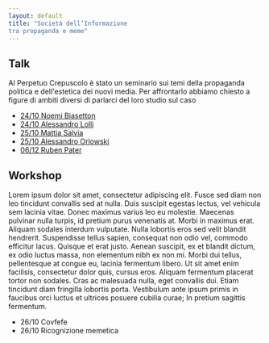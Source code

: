 ```yaml
---
layout: default
title: "Società dell’Informazione 
tra propaganda e meme"
---
```

<div class="content"> 
<h2><a name="talk">Talk</a></h2>
<p>Al Perpetuo Crepuscolo è stato un seminario sui temi della propaganda politica e dell'estetica dei nuovi media. Per affrontarlo abbiamo chiesto a figure di ambiti diversi di parlarci del loro studio sul caso</p>
</div>
<div class="subcontent"> 
	<ul> 
		<a href="{{ "/interventi/biasetton.html" | relative_url }}"> <li><span class="small"> 24/10</span>  Noemi Biasetton </li></a>
		<a href="{{ "/interventi/lolli.html" | relative_url }}"> <li>  <span class="small"> 24/10</span> Alessandro Lolli </li></a>
		<a href="{{ "/interventi/salvia.html" | relative_url }}"><li>  <span class="small"> 25/10</span>  Mattia Salvia </li></a>
		<a href="{{ "/interventi/orlowski.html" | relative_url }}"> <li>  <span class="small"> 25/10</span> Alessandro Orlowski </li></a>
		<a href="{{ "/interventi/pater.html" | relative_url }}"> <li>  <span class="small"> 06/12</span> Ruben Pater </li></a>
	</ul>
</div>


<div class="content"> 
<h2><a name="workshop">Workshop</a></h2>
<p>Lorem ipsum dolor sit amet, consectetur adipiscing elit. Fusce sed diam non leo tincidunt convallis sed at nulla. Duis suscipit egestas lectus, vel vehicula sem lacinia vitae. Donec maximus varius leo eu molestie. Maecenas pulvinar nulla turpis, id pretium purus venenatis at. Morbi in maximus erat. Aliquam sodales interdum vulputate. Nulla lobortis eros sed velit blandit hendrerit. Suspendisse tellus sapien, consequat non odio vel, commodo efficitur lacus. Quisque et erat justo. Aenean suscipit, ex et blandit dictum, ex odio luctus massa, non elementum nibh ex non mi. Morbi dui tellus, pellentesque at congue eu, lacinia fermentum libero. Ut sit amet enim facilisis, consectetur dolor quis, cursus eros. Aliquam fermentum placerat tortor non sodales. Cras ac malesuada nulla, eget convallis dui. Etiam tincidunt diam fringilla lobortis porta. Vestibulum ante ipsum primis in faucibus orci luctus et ultrices posuere cubilia curae; In pretium sagittis fermentum.</p>
</div>
<div class="subcontent"> 
	<ul> 
		<li> <span class="small"> 26/10</span> Covfefe </li>
		<li><span class="small"> 26/10</span> Ricognizione memetica</li>
	</ul>
</div>
